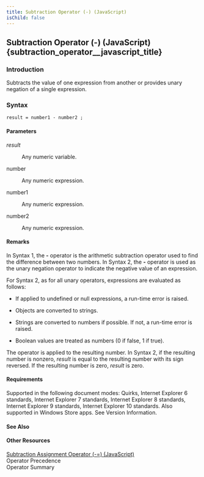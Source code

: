 ```yaml
---
title: Subtraction Operator (-) (JavaScript)
isChild: false
---
```


## Subtraction Operator (-) (JavaScript) {subtraction_operator__javascript_title}

### Introduction 

 Subtracts the value of one expression from another or provides unary negation of a single expression.

### Syntax 

```
result = number1 - number2 ;
```

#### Parameters 

<div id="sectionSection0" class="section" name="collapseableSection" style="" expanded="true">
  <dl class="authored">
    <dt>
      <i xmlns:util="util">result</i>
    </dt>
    <dd>
      <p xmlns:util="util">
        Any numeric variable.
      </p>
    </dd>
    <dt>
      <span class="parameter" sdata="paramReference" xmlns:util="util">number</span>
    </dt>
    <dd>
      <p xmlns:util="util">
        Any numeric expression.
      </p>
    </dd>
    <dt>
      <span class="parameter" sdata="paramReference" xmlns:util="util">number1</span>
    </dt>
    <dd>
      <p xmlns:util="util">
        Any numeric expression.
      </p>
    </dd>
    <dt>
      <span class="parameter" sdata="paramReference" xmlns:util="util">number2</span>
    </dt>
    <dd>
      <p xmlns:util="util">
        Any numeric expression.
      </p>
    </dd>
  </dl>
</div>

#### Remarks 

<div id="languageReferenceRemarksSection" class="section" name="collapseableSection" style="">
  <p xmlns:util="util">
    In Syntax 1, the <b>-</b> operator is the arithmetic subtraction operator used to find the difference between two numbers. In Syntax 2, the <b>-</b> operator is used as the unary negation
    operator to indicate the negative value of an expression.
  </p>
  <p xmlns:util="util">
    For Syntax 2, as for all unary operators, expressions are evaluated as follows:
  </p>
  <ul xmlns:util="util">
    <li>
      <p>
        If applied to undefined or <span sdata="langKeyword" value="null"><span class="keyword">null</span></span> expressions, a run-time error is raised.
      </p>
    </li>
    <li>
      <p>
        Objects are converted to strings.
      </p>
    </li>
    <li>
      <p>
        Strings are converted to numbers if possible. If not, a run-time error is raised.
      </p>
    </li>
    <li>
      <p>
        Boolean values are treated as numbers (0 if false, 1 if true).
      </p>
    </li>
  </ul>
  <p xmlns:util="util">
    The operator is applied to the resulting number. In Syntax 2, if the resulting number is nonzero, <i>result</i> is equal to the resulting number with its sign reversed. If the resulting number is
    zero, <i>result</i> is zero.
  </p>
</div>

#### Requirements 

<div id="requirementsTitleSection" class="section" name="collapseableSection" style="">
  <p xmlns:util="util"></p>
  <p>
    Supported in the following document modes: Quirks, Internet Explorer 6 standards, Internet Explorer 7 standards, Internet Explorer 8 standards, Internet Explorer 9 standards, Internet Explorer 10
    standards. Also supported in Windows Store apps. See Version Information.
  </p>
</div>

#### See Also 

<div id="seeAlsoSection" class="section" name="collapseableSection" style="">
  <h4 class="subHeading">
    Other Resources
  </h4>
  <div class="seeAlsoStyle">
    <span sdata="link" xmlns:util="util"><a href="a03adbd8-75fa-4633-80c5-f7215332a8ef.htm">Subtraction Assignment Operator (-=) (JavaScript)</a></span>
  </div>
  <div class="seeAlsoStyle">
    <span sdata="link" xmlns:util="util">Operator Precedence</span>
  </div>
  <div class="seeAlsoStyle">
    <span sdata="link" xmlns:util="util">Operator Summary</span>
  </div>
</div>

